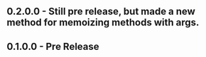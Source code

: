 ## 0.2.0.0 - Still pre release, but made a new method for memoizing methods with args.
## 0.1.0.0 - Pre Release